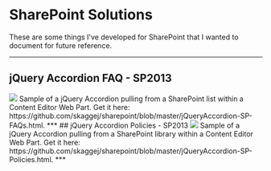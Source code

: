 # SharePoint Solutions
These are some things I've developed for SharePoint that I wanted to document for future reference.
***  
## jQuery Accordion FAQ - SP2013
<img src="https://github.com/skaggej/sharepoint/blob/master/screenshots/jQueryAccordion-SP-FAQs-1.png" />  
Sample of a jQuery Accordion pulling from a SharePoint list within a Content Editor Web Part.  
Get it here:  https://github.com/skaggej/sharepoint/blob/master/jQueryAccordion-SP-FAQs.html.  
***
## jQuery Accordion Policies - SP2013
<img src="https://github.com/skaggej/sharepoint/blob/master/screenshots/jQueryAccordion-SP-Policies-1.png" />  
Sample of a jQuery Accordion pulling from a SharePoint library within a Content Editor Web Part.  
Get it here:  https://github.com/skaggej/sharepoint/blob/master/jQueryAccordion-SP-Policies.html.  
***
